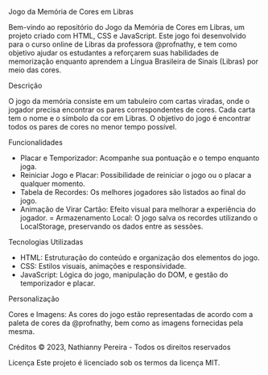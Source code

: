 Jogo da Memória de Cores em Libras

Bem-vindo ao repositório do Jogo da Memória de Cores em Libras, um projeto criado com HTML, CSS e JavaScript. Este jogo foi desenvolvido para o curso online de Libras da professora @profnathy, e tem como objetivo ajudar os estudantes a reforçarem suas habilidades de memorização enquanto aprendem a Língua Brasileira de Sinais (Libras) por meio das cores.

Descrição

O jogo da memória consiste em um tabuleiro com cartas viradas, onde o jogador precisa encontrar os pares correspondentes de cores. Cada carta tem o nome e o símbolo da cor em Libras. O objetivo do jogo é encontrar todos os pares de cores no menor tempo possível.

Funcionalidades

- Placar e Temporizador: Acompanhe sua pontuação e o tempo enquanto joga.
- Reiniciar Jogo e Placar: Possibilidade de reiniciar o jogo ou o placar a qualquer momento.
- Tabela de Recordes: Os melhores jogadores são listados ao final do jogo.
- Animação de Virar Cartão: Efeito visual para melhorar a experiência do jogador.
= Armazenamento Local: O jogo salva os recordes utilizando o LocalStorage, preservando os dados entre as sessões.

Tecnologias Utilizadas

- HTML: Estruturação do conteúdo e organização dos elementos do jogo.
- CSS: Estilos visuais, animações e responsividade.
- JavaScript: Lógica do jogo, manipulação do DOM, e gestão do temporizador e placar.

Personalização

Cores e Imagens: As cores do jogo estão representadas de acordo com a paleta de cores da @profnathy, bem como as imagens fornecidas pela mesma.

Créditos
© 2023, Nathianny Pereira - Todos os direitos reservados

Licença
Este projeto é licenciado sob os termos da licença MIT.
